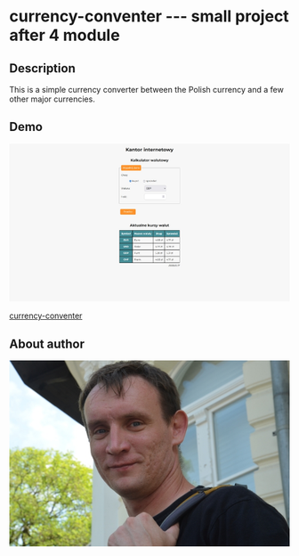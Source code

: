 # currency-conventer --- small project after 4 module

## Description

This is a simple currency converter between the Polish currency and a few other major currencies.

## Demo

![website](images/screenshot02.jpg "website")

[currency-conventer](https://o-pawel.github.io/currency-converter/)

## About author

![Pawel](images/pawel.jpg "Pawel")

